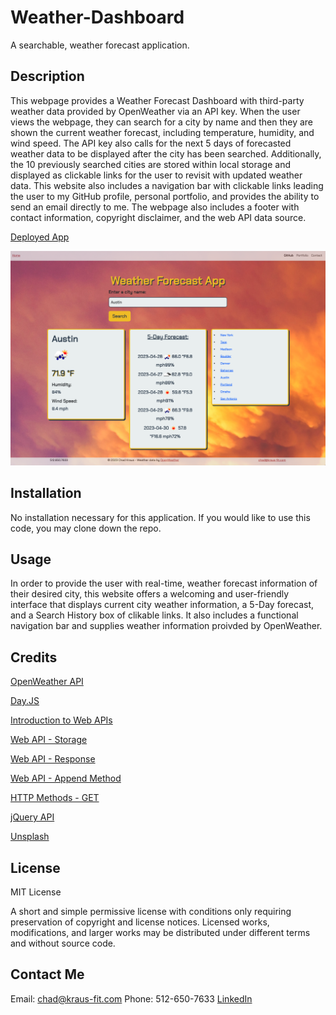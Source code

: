 # Weather-Dashboard
A searchable, weather forecast application.

## Description

This webpage provides a Weather Forecast Dashboard with third-party weather data provided by OpenWeather via an API key. When the user views the webpage, they can search for a city by name and then they are shown the current weather forecast, including temperature, humidity, and wind speed. The API key also calls for the next 5 days of forecasted weather data to be displayed after the city has been searched. Additionally, the 10 previously searched cities are stored within local storage and displayed as clickable links for the user to revisit with updated weather data. This website also includes a navigation bar with clickable links leading the user to my GitHub profile, personal portfolio, and provides the ability to send an email directly to me. The webpage also includes a footer with contact information, copyright disclaimer, and the web API data source.

[Deployed App](https://chadkraus87.github.io/Weather-Dashboard)

![Front End Landing Page](assets/images/weather-dashboard.png)

## Installation

No installation necessary for this application. If you would like to use this code, you may clone down the repo.

## Usage

In order to provide the user with real-time, weather forecast information of their desired city, this website offers a welcoming and user-friendly interface that displays current city weather information, a 5-Day forecast, and a Search History box of clikable links. It also includes a functional navigation bar and supplies weather information proivded by OpenWeather.

## Credits

[OpenWeather API](https://openweathermap.org/forecast5)

[Day.JS](https://day.js.org/)

[Introduction to Web APIs](https://developer.mozilla.org/en-US/docs/Learn/JavaScript/Client-side_web_APIs/Introduction)

[Web API - Storage](https://developer.mozilla.org/en-US/docs/Learn/JavaScript/Client-side_web_APIs/Introduction)

[Web API - Response](https://developer.mozilla.org/en-US/docs/Web/API/Response)

[Web API - Append Method](https://developer.mozilla.org/en-US/docs/Web/API/Element/append)

[HTTP Methods - GET](https://developer.mozilla.org/en-US/docs/Web/HTTP/Methods/GET)

[jQuery API](https://api.jquery.com/)

[Unsplash](https://unsplash.com/photos/ZVhm6rEKEX8)


## License

MIT License

A short and simple permissive license with conditions only requiring preservation of copyright and license notices. Licensed works, modifications, and larger works may be distributed under different terms and without source code.

## Contact Me

Email: chad@kraus-fit.com
Phone: 512-650-7633
[LinkedIn](https://www.linkedin.com/in/chadwick-kraus/)